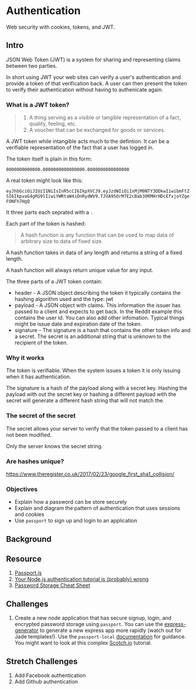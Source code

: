 # Authentication

Web security with cookies, tokens, and JWT.

## Intro

JSON Web Token (JWT) is a system for sharing and representing claims between
two parties.

In short using JWT your web sites can verify a user's authentication and
provide a token of that verification back. A user can then present the
token to verify their authentication without having to authenicate again.

### What is a JWT token?

> 1. A thing serving as a visible or tangible representation of a fact,
> quality, feeling, etc.
> 2. A voucher that can be exchanged for goods or services.

A JWT token while intangible acts much to the defintion. It can be a
verifiable representation of the fact that a user has logged in.

The token itself is plain in this form:

`0000000000000.0000000000000000.0000000000000000`

A real token might look like this:

`eyJhbGciOiJIUzI1NiIsInR5cCI6IkpXVCJ9.eyJzdWIiOiIxMjM0NTY3ODkwIiwibmFtZSI6IkpvaG4gRG9lIiwiYWRtaW4iOnRydWV9.TJVA95OrM7E2cBab30RMHrHDcEfxjoYZgeFONFh7HgQ`

It three parts each seprated with a `.`

Each part of the token is hashed:

> A hash function is any function that can be used to map data of arbitrary size to data of fixed size.

A hash function takes in data of any length and returns a string of a fixed length.

A hash function will always return unique value for any input.

The three parts of a JWT token contain:

- header - A JSON object describing the token it typically contains the hashing
algorithm used and the type: jwt
- payload - A JSON object with claims. This information the issuer has passed to
a client and expects to get back. In the Reddit example this contains the user
id. You can also add other infomation. Typical things might be issue date and
expiration date of the token.
- signature - The signature is a hash that contains the other token info and
a secret. The secret is an additional string that is unknown to the recipient
of the token.

### Why it works

The token is verifiable. When the system issues a token it is only issuing
when it has authentication.

The signature is a hash of the payload along with a secret key. Hashing the
payload with out the secret key or hashing a different payload with the
secret will generate a different hash string that will not match the.

### The secret of the secret

The secret allows your server to verify that the token passed to a client
has not been modified.

Only the server knows the secret string.

### Are hashes unique?

https://www.theregister.co.uk/2017/02/23/google_first_sha1_collision/

### Objectives

* Explain how a password can be store securely
* Explain and diagram the pattern of authentication that uses sessions and cookies
* Use `passport` to sign up and login to an application

## Background



## Resource

1. [Passport.js](http://passportjs.org/)
1. [Your Node.js authentication tutorial is (probably) wrong](https://hackernoon.com/your-node-js-authentication-tutorial-is-wrong-f1a3bf831a46)
1. [Password Storage Cheat Sheet](https://www.owasp.org/index.php/Password_Storage_Cheat_Sheet)

## Challenges

1. Create a new node application that has secure signup, login, and encrypted password storage using `passport`. You can use the [express-generator](https://expressjs.com/en/starter/generator.html) to generate a new express app more rapidly (watch out for Jade templates!). Use the `passport-local` [documentation](https://github.com/jaredhanson/passport-local) for guidance. You might want to look at this complex [Scotch.io](https://scotch.io/tutorials/easy-node-authentication-setup-and-local) tutorial.

## Stretch Challenges

1. Add Facebook authentication
1. Add Github authentication

